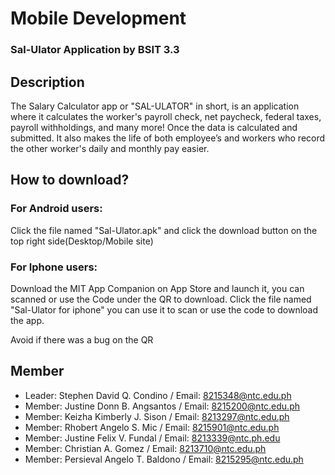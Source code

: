 # Mobile Development
### Sal-Ulator Application by BSIT 3.3

## Description
The Salary Calculator app or "SAL-ULATOR" in short, is an application where it calculates the worker's payroll check, net paycheck, federal taxes, payroll withholdings, and many more! Once the data is calculated and submitted. It also makes the life of both employee’s and workers who record the other worker's daily and monthly pay easier. 

## How to download?
### For Android users: 
Click the file named "Sal-Ulator.apk" and click the download button on the top right side(Desktop/Mobile site)
### For Iphone users: 
Download the MIT App Companion on App Store and launch it, you can scanned or use the Code under the QR to download. Click the file named "Sal-Ulator for iphone" you can use it to scan or use the code to download the app.

Avoid if there was a bug on the QR 

## Member
* Leader: Stephen David Q. Condino / Email: 8215348@ntc.edu.ph 
* Member: Justine Donn B. Angsantos / Email: 8215200@ntc.edu.ph  
* Member: Keizha Kimberly J. Sison / Email: 8213297@ntc.edu.ph
* Member: Rhobert Angelo S. Mic / Email: 8215901@ntc.edu.ph
* Member: Justine Felix V. Fundal / Email: 8213339@ntc.ph.edu
* Member: Christian A. Gomez / Email: 8213710@ntc.edu.ph
* Member: Persieval Angelo T. Baldono / Email: 8215295@ntc.edu.ph 
